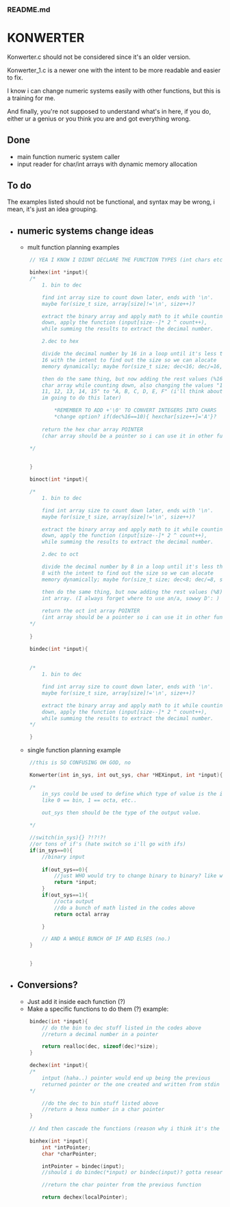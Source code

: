 ### README.md
# KONWERTER

Konwerter.c should not be considered since it's an older version.

Konwerter_1.c is a newer one with the intent to be more readable and easier to fix.

I know i can change numeric systems easily with other functions, but this is a
training for me.

And finally, you're not supposed to understand what's in here, if you do, either ur a genius or you think you are and got everything wrong.

## Done

- main function numeric system caller
- input reader for char/int arrays with dynamic memory allocation  

## To do

The examples listed should not be functional, and syntax may be wrong, i mean, it's just an idea grouping.
- numeric systems change ideas
    -
    - mult function planning examples
    ```c
        // YEA I KNOW I DIDNT DECLARE THE FUNCTION TYPES (int chars etc)

        binhex(int *input){ 
        /* 
            1. bin to dec

            find int array size to count down later, ends with '\n'.
            maybe for(size_t size, array[size]!='\n', size++)?

            extract the binary array and apply math to it while counting 
            down, apply the function (input[size--]* 2 ^ count++), 
            while summing the results to extract the decimal number.

            2.dec to hex

            divide the decimal number by 16 in a loop until it's less than
            16 with the intent to find out the size so we can alocate
            memory dynamically; maybe for(size_t size; dec<16; dec/=16, size++)?

            then do the same thing, but now adding the rest values (%16) to a 
            char array while counting down, also changing the values "10, 
            11, 12, 13, 14, 15" to "A, B, C, D, E, F" (i'll think about how
            im going to do this later)

                *REMEMBER TO ADD +'\0' TO CONVERT INTEGERS INTO CHARS
                *change option? if(dec%16==10){ hexchar[size++]='A'}? 
            
            return the hex char array POINTER
            (char array should be a pointer so i can use it in other functions)
            
        */


        }

        binoct(int *input){

        /* 
            1. bin to dec

            find int array size to count down later, ends with '\n'.
            maybe for(size_t size, array[size]!='\n', size++)?

            extract the binary array and apply math to it while counting 
            down, apply the function (input[size--]* 2 ^ count++), 
            while summing the results to extract the decimal number.

            2.dec to oct

            divide the decimal number by 8 in a loop until it's less than
            8 with the intent to find out the size so we can alocate
            memory dynamically; maybe for(size_t size; dec<8; dec/=8, size++)?

            then do the same thing, but now adding the rest values (%8) to a 
            int array. (I always forget where to use an/a, sowwy D': )
            
            return the oct int array POINTER
            (int array should be a pointer so i can use it in other functions)            
        */
            
        }

        bindec(int *input){
            
        
        /* 
            1. bin to dec

            find int array size to count down later, ends with '\n'.
            maybe for(size_t size, array[size]!='\n', size++)?

            extract the binary array and apply math to it while counting 
            down, apply the function (input[size--]* 2 ^ count++), 
            while summing the results to extract the decimal number.      
        */

        }
    ```
    - single function planning example

    ```c
        //this is SO CONFUSING OH GOD, no

        Konwerter(int in_sys, int out_sys, char *HEXinput, int *input){

        /*
            in_sys could be used to define which type of value is the input,
            like 0 == bin, 1 == octa, etc..

            out_sys then should be the type of the output value.
            
        */

        //switch(in_sys){} ?!?!?!
        //or tons of if's (hate switch so i'll go with ifs)
        if(in_sys==0){
            //binary input
        
            if(out_sys==0){
                //just WHO would try to change binary to binary? like what?
                return *input; 
            }
            if(out_sys==1){
                //octa output
                //do a bunch of math listed in the codes above 
                return octal array 

            }

            // AND A WHOLE BUNCH OF IF AND ELSES (no.)
        }


        }
    ```
  
- Conversions?
    -
    - Just add it inside each function (?)
    - Make a specific functions to do them (?) example:

    ```c
        bindec(int *input){
            // do the bin to dec stuff listed in the codes above
            //return a decimal number in a pointer

            return realloc(dec, sizeof(dec)*size);
        }

        dechex(int *input){
        /*
            intput (haha..) pointer would end up being the previous 
            returned pointer or the one created and written from stdin
        */

            //do the dec to bin stuff listed above
            //return a hexa number in a char pointer
        }
        
        // And then cascade the functions (reason why i think it's the best way)

        binhex(int *input){
            int *intPointer;
            char *charPointer;

            intPointer = bindec(input);
            //should i do bindec(*input) or bindec(input)? gotta research

            //return the char pointer from the previous function

            return dechex(localPointer);
    ```

